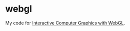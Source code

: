# webgl
My code for [Interactive Computer Graphics with WebGL](https://class.coursera.org/webgl-001/).

